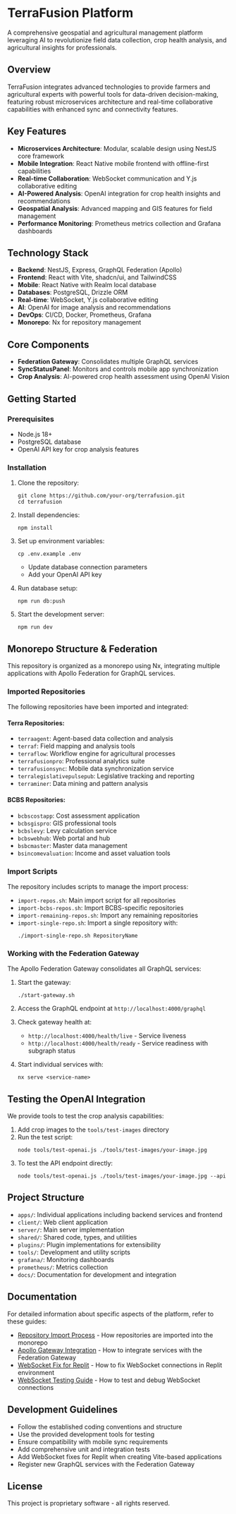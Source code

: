 # TerraFusion Platform

A comprehensive geospatial and agricultural management platform leveraging AI to revolutionize field data collection, crop health analysis, and agricultural insights for professionals.

## Overview

TerraFusion integrates advanced technologies to provide farmers and agricultural experts with powerful tools for data-driven decision-making, featuring robust microservices architecture and real-time collaborative capabilities with enhanced sync and connectivity features.

## Key Features

- **Microservices Architecture**: Modular, scalable design using NestJS core framework
- **Mobile Integration**: React Native mobile frontend with offline-first capabilities
- **Real-time Collaboration**: WebSocket communication and Y.js collaborative editing
- **AI-Powered Analysis**: OpenAI integration for crop health insights and recommendations
- **Geospatial Analysis**: Advanced mapping and GIS features for field management
- **Performance Monitoring**: Prometheus metrics collection and Grafana dashboards

## Technology Stack

- **Backend**: NestJS, Express, GraphQL Federation (Apollo)
- **Frontend**: React with Vite, shadcn/ui, and TailwindCSS
- **Mobile**: React Native with Realm local database
- **Databases**: PostgreSQL, Drizzle ORM
- **Real-time**: WebSocket, Y.js collaborative editing
- **AI**: OpenAI for image analysis and recommendations
- **DevOps**: CI/CD, Docker, Prometheus, Grafana
- **Monorepo**: Nx for repository management

## Core Components

- **Federation Gateway**: Consolidates multiple GraphQL services 
- **SyncStatusPanel**: Monitors and controls mobile app synchronization
- **Crop Analysis**: AI-powered crop health assessment using OpenAI Vision

## Getting Started

### Prerequisites

- Node.js 18+
- PostgreSQL database
- OpenAI API key for crop analysis features

### Installation

1. Clone the repository:
   ```
   git clone https://github.com/your-org/terrafusion.git
   cd terrafusion
   ```

2. Install dependencies:
   ```
   npm install
   ```

3. Set up environment variables:
   ```
   cp .env.example .env
   ```
   - Update database connection parameters
   - Add your OpenAI API key

4. Run database setup:
   ```
   npm run db:push
   ```

5. Start the development server:
   ```
   npm run dev
   ```

## Monorepo Structure & Federation

This repository is organized as a monorepo using Nx, integrating multiple applications with Apollo Federation for GraphQL services.

### Imported Repositories

The following repositories have been imported and integrated:

#### Terra Repositories:
- `terraagent`: Agent-based data collection and analysis
- `terraf`: Field mapping and analysis tools
- `terraflow`: Workflow engine for agricultural processes
- `terrafusionpro`: Professional analytics suite
- `terrafusionsync`: Mobile data synchronization service
- `terralegislativepulsepub`: Legislative tracking and reporting
- `terraminer`: Data mining and pattern analysis

#### BCBS Repositories:
- `bcbscostapp`: Cost assessment application
- `bcbsgispro`: GIS professional tools
- `bcbslevy`: Levy calculation service
- `bcbswebhub`: Web portal and hub
- `bsbcmaster`: Master data management
- `bsincomevaluation`: Income and asset valuation tools

### Import Scripts

The repository includes scripts to manage the import process:
- `import-repos.sh`: Main import script for all repositories
- `import-bcbs-repos.sh`: Import BCBS-specific repositories
- `import-remaining-repos.sh`: Import any remaining repositories
- `import-single-repo.sh`: Import a single repository with:
  ```
  ./import-single-repo.sh RepositoryName
  ```

### Working with the Federation Gateway

The Apollo Federation Gateway consolidates all GraphQL services:

1. Start the gateway:
   ```
   ./start-gateway.sh
   ```

2. Access the GraphQL endpoint at `http://localhost:4000/graphql`

3. Check gateway health at:
   - `http://localhost:4000/health/live` - Service liveness
   - `http://localhost:4000/health/ready` - Service readiness with subgraph status

4. Start individual services with:
   ```
   nx serve <service-name>
   ```

## Testing the OpenAI Integration

We provide tools to test the crop analysis capabilities:

1. Add crop images to the `tools/test-images` directory
2. Run the test script:
   ```
   node tools/test-openai.js ./tools/test-images/your-image.jpg
   ```
3. To test the API endpoint directly:
   ```
   node tools/test-openai.js ./tools/test-images/your-image.jpg --api
   ```

## Project Structure

- `apps/`: Individual applications including backend services and frontend
- `client/`: Web client application
- `server/`: Main server implementation
- `shared/`: Shared code, types, and utilities
- `plugins/`: Plugin implementations for extensibility
- `tools/`: Development and utility scripts
- `grafana/`: Monitoring dashboards
- `prometheus/`: Metrics collection
- `docs/`: Documentation for development and integration

## Documentation

For detailed information about specific aspects of the platform, refer to these guides:

- [Repository Import Process](docs/REPOSITORY_IMPORT.md) - How repositories are imported into the monorepo
- [Apollo Gateway Integration](docs/GATEWAY_INTEGRATION.md) - How to integrate services with the Federation Gateway
- [WebSocket Fix for Replit](docs/WEBSOCKET_FIX.md) - How to fix WebSocket connections in Replit environment
- [WebSocket Testing Guide](docs/WEBSOCKET_TESTING.md) - How to test and debug WebSocket connections

## Development Guidelines

- Follow the established coding conventions and structure
- Use the provided development tools for testing
- Ensure compatibility with mobile sync requirements
- Add comprehensive unit and integration tests
- Add WebSocket fixes for Replit when creating Vite-based applications
- Register new GraphQL services with the Federation Gateway

## License

This project is proprietary software - all rights reserved.